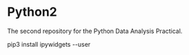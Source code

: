 # Python2
The second repository for the Python Data Analysis Practical.

pip3 install ipywidgets --user

